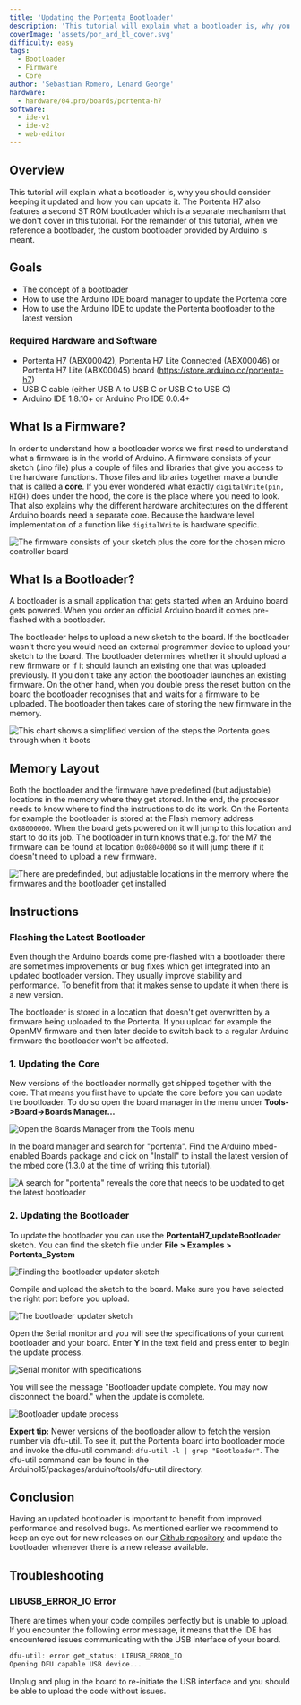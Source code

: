 ```yaml
---
title: 'Updating the Portenta Bootloader'
description: 'This tutorial will explain what a bootloader is, why you should consider keeping it updated and how you can update it.'
coverImage: 'assets/por_ard_bl_cover.svg'
difficulty: easy
tags:
  - Bootloader
  - Firmware
  - Core
author: 'Sebastian Romero, Lenard George'
hardware:
  - hardware/04.pro/boards/portenta-h7
software:
  - ide-v1
  - ide-v2
  - web-editor
---
```


## Overview
This tutorial will explain what a bootloader is, why you should consider keeping it updated and how you can update it. The Portenta H7 also features a second ST ROM bootloader which is a separate mechanism that we don't cover in this tutorial. For the remainder of this tutorial, when we reference a bootloader, the custom bootloader provided by Arduino is meant.

## Goals
-   The concept of a bootloader
-   How to use the Arduino IDE board manager to update the Portenta core
-   How to use the Arduino IDE to update the Portenta bootloader to the latest version

### Required Hardware and Software
-   Portenta H7 (ABX00042), Portenta H7 Lite Connected (ABX00046) or Portenta H7 Lite (ABX00045) board (<https://store.arduino.cc/portenta-h7>)
-   USB C cable (either USB A to USB C or USB C to USB C)
-   Arduino IDE 1.8.10+  or Arduino Pro IDE 0.0.4+ 

## What Is a Firmware?

In order to understand how a bootloader works we first need to understand what a firmware is in the world of Arduino. A firmware consists of your sketch (.ino file) plus a couple of files and libraries that give you access to the hardware functions. Those files and libraries together make a bundle that is called a **core**. If you ever wondered what exactly `digitalWrite(pin, HIGH)` does under the hood, the core is the place where you need to look. That also explains why the different hardware architectures on the different Arduino boards need a separate core. Because the hardware level implementation of a function like `digitalWrite` is hardware specific.

![The firmware consists of your sketch plus the core for the chosen micro controller board](assets/por_ard_bl_firmware.svg)

## What Is a Bootloader?

A bootloader is a small application that gets started when an Arduino board gets powered. When you order an official Arduino board it comes pre-flashed with a bootloader.

The bootloader helps to upload a new sketch to the board. If the bootloader wasn't there you would need an external programmer device to upload your sketch to the board. The bootloader determines whether it should upload a new firmware or if it should launch an existing one that was uploaded previously. If you don't take any action the bootloader launches an existing firmware. On the other hand, when you double press the reset button on the board the bootloader recognises that and waits for a firmware to be uploaded. The bootloader then takes care of storing the new firmware in the memory.

![This chart shows a simplified version of the steps the Portenta goes through when it boots](assets/por_ard_bl_booting_process.svg)

## Memory Layout

Both the bootloader and the firmware have predefined (but adjustable) locations in the memory where they get stored. In the end, the processor needs to know where to find the instructions to do its work. On the Portenta for example the bootloader is stored at the Flash memory address `0x08000000`. When the board gets powered on it will jump to this location and start to do its job. The bootloader in turn knows that e.g. for the M7 the firmware can be found at location `0x08040000` so it will jump there if it doesn't need to upload a new firmware.

![There are predefinded, but adjustable locations in the memory where the firmwares and the bootloader get installed](assets/por_ard_bl_flash_memory.svg)


## Instructions

### Flashing the Latest Bootloader
Even though the Arduino boards come pre-flashed with a bootloader there are sometimes improvements or bug fixes which get integrated into an updated bootloader version. They usually improve stability and performance. To benefit from that it makes sense to update it when there is a new version.

The bootloader is stored in a location that doesn't get overwritten by a firmware being uploaded to the Portenta. If you upload for example the OpenMV firmware and then later decide to switch back to a regular Arduino firmware the bootloader won't be affected.

### 1. Updating the Core
New versions of the bootloader normally get shipped together with the core. That means you first have to update the core before you can update the bootloader. To do so open the board manager in the menu under **Tools->Board->Boards Manager...**

![Open the Boards Manager from the Tools menu](assets/por_ard_bl_boards_manager.png)

In the board manager and search for "portenta".  Find the Arduino mbed-enabled Boards package and click on "Install" to install the latest version of the mbed core (1.3.0 at the time of writing this tutorial).

![A search for "portenta" reveals the core that needs to be updated to get the latest bootloader](assets/por_ard_bl_update_core.png)

### 2. Updating the Bootloader
To update the bootloader you can use the **PortentaH7_updateBootloader** sketch. You can find the sketch file under **File > Examples > Portenta_System**

![Finding the bootloader updater sketch](assets/por_ard_bl_find_sketch_file.png)

Compile and upload the sketch to the board. Make sure you have selected the right port before you upload.

![The bootloader updater sketch](assets/por_ard_bl_updater_sketch.png)

Open the Serial monitor and you will see the specifications of your current bootloader and your board. Enter **Y** in the text field and press enter to begin the update process.

![Serial monitor with specifications](assets/por_ard_bl_update_available.png)

You will see the message "Bootloader update complete. You may now disconnect the board." when the update is complete.

![Bootloader update process](assets/por_ard_bl_update_complete.png)

**Expert tip:** Newer versions of the bootloader allow to fetch the version number via dfu-util. To see it, put the Portenta board into bootloader mode and invoke the dfu-util command: `dfu-util -l | grep "Bootloader"`. The dfu-util command can be found in the Arduino15/packages/arduino/tools/dfu-util directory.

## Conclusion
Having an updated bootloader is important to benefit from improved performance and resolved bugs. As mentioned earlier we recommend to keep an eye out for new releases on our [Github repository](https://github.com/arduino/ArduinoCore-mbed/tree/master/bootloaders) and update the bootloader whenever there is a new release available.

## Troubleshooting
### LIBUSB_ERROR_IO Error

There are times when your code compiles perfectly but is unable to upload. If you encounter the following error message, it means that the IDE has encountered issues communicating with the USB interface of your board.

```cpp
dfu-util: error get_status: LIBUSB_ERROR_IO
Opening DFU capable USB device... 
```

Unplug and plug in the board to re-initiate the USB interface and you should be able to upload the code without issues.
